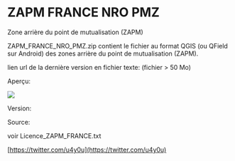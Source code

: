 # ZAPM FRANCE NRO PMZ

Zone arrière du point de mutualisation (ZAPM)

ZAPM\_FRANCE\_NRO\_PMZ.zip contient le fichier au format QGIS (ou QField sur Android) des zones arrière du point de mutualisation (ZAPM).

lien url de la dernière version en fichier texte: (fichier > 50 Mo)

Aperçu:

![](https://user-images.githubusercontent.com/54479065/90338091-5f727f00-dfe7-11ea-9a2f-c5e7d17cf2ca.png)

Version:

Source:

voir Licence\_ZAPM\_FRANCE.txt

[https://twitter.com/u4y0u](https://twitter.com/u4y0u)
